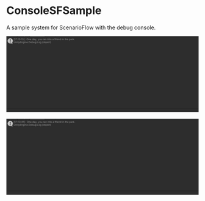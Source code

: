 # ConsoleSFSample
 A sample system for ScenarioFlow with the debug console.

![](./Movies/ExampleA.gif)

![](./Movies/ExampleB.gif)
